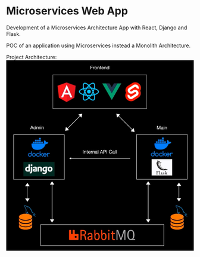 # Microservices Web App
Development of a Microservices Architecture App with React, Django and Flask. 

POC of an application using Microservices instead a Monolith Architecture.

Project Architecture:
![architecture](./docs/architecture.png)